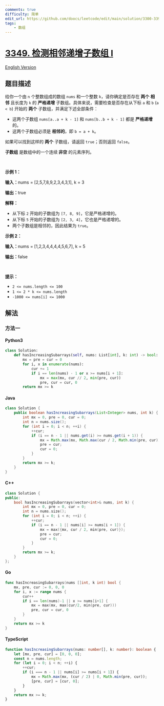 ```yaml
---
comments: true
difficulty: 简单
edit_url: https://github.com/doocs/leetcode/edit/main/solution/3300-3399/3349.Adjacent%20Increasing%20Subarrays%20Detection%20I/README.md
tags:
    - 数组
---
```


<!-- problem:start -->

# [3349. 检测相邻递增子数组 I](https://leetcode.cn/problems/adjacent-increasing-subarrays-detection-i)

[English Version](/solution/3300-3399/3349.Adjacent%20Increasing%20Subarrays%20Detection%20I/README_EN.md)

## 题目描述

<!-- description:start -->

<p>给你一个由 <code>n</code> 个整数组成的数组 <code>nums</code> 和一个整数 <code>k</code>，请你确定是否存在 <strong>两个</strong> <strong>相邻</strong> 且长度为 <code>k</code> 的 <strong>严格递增</strong> 子数组。具体来说，需要检查是否存在从下标 <code>a</code> 和 <code>b</code> (<code>a &lt; b</code>) 开始的 <strong>两个</strong> 子数组，并满足下述全部条件：</p>

<ul>
	<li>这两个子数组 <code>nums[a..a + k - 1]</code> 和 <code>nums[b..b + k - 1]</code> 都是 <strong>严格递增</strong> 的。</li>
	<li>这两个子数组必须是 <strong>相邻的</strong>，即 <code>b = a + k</code>。</li>
</ul>

<p>如果可以找到这样的 <strong>两个</strong> 子数组，请返回 <code>true</code>；否则返回 <code>false</code>。</p>

<p><strong>子数组</strong> 是数组中的一个连续<b> 非空</b> 的元素序列。</p>

<p>&nbsp;</p>

<p><strong class="example">示例 1：</strong></p>

<div class="example-block">
<p><strong>输入：</strong><span class="example-io">nums = [2,5,7,8,9,2,3,4,3,1], k = 3</span></p>

<p><strong>输出：</strong><span class="example-io">true</span></p>

<p><strong>解释：</strong></p>

<ul>
	<li>从下标 <code>2</code> 开始的子数组为 <code>[7, 8, 9]</code>，它是严格递增的。</li>
	<li>从下标 <code>5</code> 开始的子数组为 <code>[2, 3, 4]</code>，它也是严格递增的。</li>
	<li>两个子数组是相邻的，因此结果为 <code>true</code>。</li>
</ul>
</div>

<p><strong class="example">示例 2：</strong></p>

<div class="example-block">
<p><strong>输入：</strong><span class="example-io">nums = [1,2,3,4,4,4,4,5,6,7], k = 5</span></p>

<p><strong>输出：</strong><span class="example-io">false</span></p>
</div>

<p>&nbsp;</p>

<p><strong>提示：</strong></p>

<ul>
	<li><code>2 &lt;= nums.length &lt;= 100</code></li>
	<li><code>1 &lt;= 2 * k &lt;= nums.length</code></li>
	<li><code>-1000 &lt;= nums[i] &lt;= 1000</code></li>
</ul>

<!-- description:end -->

## 解法

<!-- solution:start -->

### 方法一

<!-- tabs:start -->

#### Python3

```python
class Solution:
    def hasIncreasingSubarrays(self, nums: List[int], k: int) -> bool:
        mx = pre = cur = 0
        for i, x in enumerate(nums):
            cur += 1
            if i == len(nums) - 1 or x >= nums[i + 1]:
                mx = max(mx, cur // 2, min(pre, cur))
                pre, cur = cur, 0
        return mx >= k
```

#### Java

```java
class Solution {
    public boolean hasIncreasingSubarrays(List<Integer> nums, int k) {
        int mx = 0, pre = 0, cur = 0;
        int n = nums.size();
        for (int i = 0; i < n; ++i) {
            ++cur;
            if (i == n - 1 || nums.get(i) >= nums.get(i + 1)) {
                mx = Math.max(mx, Math.max(cur / 2, Math.min(pre, cur)));
                pre = cur;
                cur = 0;
            }
        }
        return mx >= k;
    }
}
```

#### C++

```cpp
class Solution {
public:
    bool hasIncreasingSubarrays(vector<int>& nums, int k) {
        int mx = 0, pre = 0, cur = 0;
        int n = nums.size();
        for (int i = 0; i < n; ++i) {
            ++cur;
            if (i == n - 1 || nums[i] >= nums[i + 1]) {
                mx = max({mx, cur / 2, min(pre, cur)});
                pre = cur;
                cur = 0;
            }
        }
        return mx >= k;
    }
};
```

#### Go

```go
func hasIncreasingSubarrays(nums []int, k int) bool {
	mx, pre, cur := 0, 0, 0
	for i, x := range nums {
		cur++
		if i == len(nums)-1 || x >= nums[i+1] {
			mx = max(mx, max(cur/2, min(pre, cur)))
			pre, cur = cur, 0
		}
	}
	return mx >= k
}
```

#### TypeScript

```ts
function hasIncreasingSubarrays(nums: number[], k: number): boolean {
    let [mx, pre, cur] = [0, 0, 0];
    const n = nums.length;
    for (let i = 0; i < n; ++i) {
        ++cur;
        if (i === n - 1 || nums[i] >= nums[i + 1]) {
            mx = Math.max(mx, (cur / 2) | 0, Math.min(pre, cur));
            [pre, cur] = [cur, 0];
        }
    }
    return mx >= k;
}
```

<!-- tabs:end -->

<!-- solution:end -->

<!-- problem:end -->
